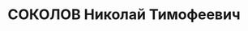 ---
title: СОКОЛОВ Николай Тимофеевич
description: '1903 г.р., м.р.: Свердловская обл., рудник Асбест, русский, из рабочих,
  образование: низшее, член ВКП(б)

  Трест. "Миассзолото", начальник планового отдела

  прож.: г. Миасс 31.05.1937

  Обвинение: ст. 58-7-8-11

  Приговор: ВК ВС СССР, 31.12.1937 — ВМН

  Расстрелян 31.12.1937

  Реабилитация: ВК ВС СССР, 19.07.1957'
---
